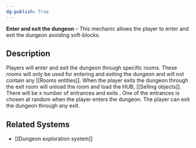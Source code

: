 ```yaml
---
dg-publish: True 
---
```

**Enter and exit the dungeon** – This mechanic  allows the player to enter and exit the dungeon avoiding soft-blocks.
## Description
Players will enter and exit the dungeon through specific rooms. These rooms will only be used for entering and exiting the dungeon and will not contain any [[Rooms entities]].
When the player exits the dungeon through the exit room will unload the room and load the HUB, [[Selling objects]].
There will be x number of entrances and exits . One of the entrances is chosen at random when the player enters the dungeon.  The player can exit the dungeon through any exit.
## Related Systems
- [[Dungeon exploration system]]
